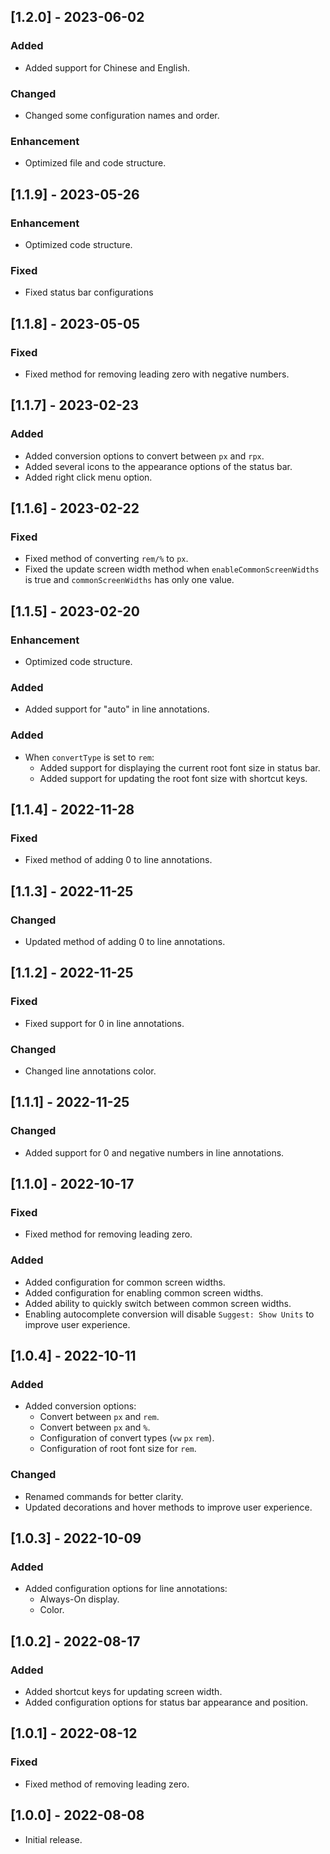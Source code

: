 ## [1.2.0] - 2023-06-02

### Added

- Added support for Chinese and English.

### Changed

- Changed some configuration names and order.

### Enhancement

- Optimized file and code structure.

## [1.1.9] - 2023-05-26

### Enhancement

- Optimized code structure.

### Fixed

- Fixed status bar configurations

## [1.1.8] - 2023-05-05

### Fixed

- Fixed method for removing leading zero with negative numbers.

## [1.1.7] - 2023-02-23

### Added

- Added conversion options to convert between `px` and `rpx`.
- Added several icons to the appearance options of the status bar.
- Added right click menu option.

## [1.1.6] - 2023-02-22

### Fixed

- Fixed method of converting `rem/%` to `px`.
- Fixed the update screen width method when `enableCommonScreenWidths` is true and `commonScreenWidths` has only one value.

## [1.1.5] - 2023-02-20

### Enhancement

- Optimized code structure.

### Added

- Added support for "auto" in line annotations.

### Added

- When `convertType` is set to `rem`:
  - Added support for displaying the current root font size in status bar.
  - Added support for updating the root font size with shortcut keys.

## [1.1.4] - 2022-11-28

### Fixed

- Fixed method of adding 0 to line annotations.

## [1.1.3] - 2022-11-25

### Changed

- Updated method of adding 0 to line annotations.

## [1.1.2] - 2022-11-25

### Fixed

- Fixed support for 0 in line annotations.

### Changed

- Changed line annotations color.

## [1.1.1] - 2022-11-25

### Changed

- Added support for 0 and negative numbers in line annotations.

## [1.1.0] - 2022-10-17

### Fixed

- Fixed method for removing leading zero.

### Added

- Added configuration for common screen widths.
- Added configuration for enabling common screen widths.
- Added ability to quickly switch between common screen widths.
- Enabling autocomplete conversion will disable `Suggest: Show Units` to improve user experience.

## [1.0.4] - 2022-10-11

### Added

- Added conversion options:
  - Convert between `px` and `rem`.
  - Convert between `px` and `%`.
  - Configuration of convert types (`vw` `px` `rem`).
  - Configuration of root font size for `rem`.

### Changed

- Renamed commands for better clarity.
- Updated decorations and hover methods to improve user experience.

## [1.0.3] - 2022-10-09

### Added

- Added configuration options for line annotations:
  - Always-On display.
  - Color.

## [1.0.2] - 2022-08-17

### Added

- Added shortcut keys for updating screen width.
- Added configuration options for status bar appearance and position.

## [1.0.1] - 2022-08-12

### Fixed

- Fixed method of removing leading zero.

## [1.0.0] - 2022-08-08

- Initial release.
